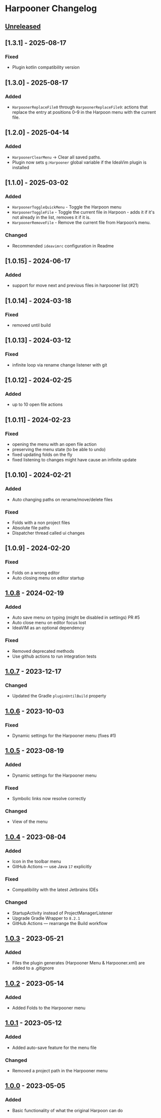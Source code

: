 <!-- Keep a Changelog guide -> https://keepachangelog.com -->

# Harpooner Changelog

## [Unreleased]

## [1.3.1] - 2025-08-17

### Fixed

- Plugin kotlin compatibility version

## [1.3.0] - 2025-08-17

### Added

- `HarpoonerReplaceFile0` through `HarpoonerReplaceFile9`: actions that replace the entry at positions 0–9 in the
  Harpoon menu with the current file.

## [1.2.0] - 2025-04-14

### Added

- `HarpoonerClearMenu` → Clear all saved paths.
- Plugin now sets `g:Harpooner` global variable if the IdeaVim plugin is installed

## [1.1.0] - 2025-03-02

### Added

- `HarpoonerToggleQuickMenu` - Toggle the Harpoon menu
- `HarpoonerToggleFile` - Toggle the current file in Harpoon - adds it if it's not already in the list, removes it if it
  is.
- `HarpoonerRemoveFile` - Remove the current file from Harpoon’s menu.

### Changed

- Recommended `ideavimrc` configuration in Readme

## [1.0.15] - 2024-06-17

### Added

- support for move next and previous files in harpooner list (#21)

## [1.0.14] - 2024-03-18

### Fixed

- removed until build

## [1.0.13] - 2024-03-12

### Fixed

- infinite loop via rename change listener with git

## [1.0.12] - 2024-02-25

### Added

- up to 10 open file actions

## [1.0.11] - 2024-02-23

### Fixed

- opening the menu with an open file action
- preserving the menu state (to be able to undo)
- fixed updating folds on the fly
- fixed listening to changes might have cause an infinite update

## [1.0.10] - 2024-02-21

### Added

- Auto changing paths on rename/move/delete files

### Fixed

- Folds with a non project files
- Absolute file paths
- Dispatcher thread called ui changes

## [1.0.9] - 2024-02-20

### Fixed

- Folds on a wrong editor
- Auto closing menu on editor startup

## [1.0.8] - 2024-02-19

### Added

- Auto save menu on typing (might be disabled in settings) PR #5
- Auto close menu on editor focus lost
- IdeaVIM as an optional dependency

### Fixed

- Removed deprecated methods
- Use github actions to run integration tests

## [1.0.7] - 2023-12-17

### Changed

- Updated the Gradle `pluginUntilBuild` property

## [1.0.6] - 2023-10-03

### Fixed

- Dynamic settings for the Harpooner menu (fixes #1)

## [1.0.5] - 2023-08-19

### Added

- Dynamic settings for the Harpooner menu

### Fixed

- Symbolic links now resolve correctly

### Changed

- View of the menu

## [1.0.4] - 2023-08-04

### Added

- Icon in the toolbar menu
- GitHub Actions — use Java `17` explicitly

### Fixed

- Compatibility with the latest Jetbrains IDEs

### Changed

- StartupActivity instead of ProjectManagerListener
- Upgrade Gradle Wrapper to `8.2.1`
- GitHub Actions — rearrange the Build workflow

## [1.0.3] - 2023-05-21

### Added

- Files the plugin generates (Harpooner Menu & Harpooner.xml) are added to a .gitignore

## [1.0.2] - 2023-05-14

### Added

- Added Folds to the Harpooner menu

## [1.0.1] - 2023-05-12

### Added

- Added auto-save feature for the menu file

### Changed

- Removed a project path in the Harpooner menu

## [1.0.0] - 2023-05-05

### Added

- Basic functionality of what the original Harpoon can do

[Unreleased]: https://github.com/erotourtes/Harpooner/compare/v1.0.8...HEAD

[1.0.8]: https://github.com/erotourtes/Harpooner/compare/v1.0.7...v1.0.8

[1.0.7]: https://github.com/erotourtes/Harpooner/compare/v1.0.6...v1.0.7

[1.0.6]: https://github.com/erotourtes/Harpooner/compare/v1.0.5...v1.0.6

[1.0.5]: https://github.com/erotourtes/Harpooner/compare/v1.0.4...v1.0.5

[1.0.4]: https://github.com/erotourtes/Harpooner/compare/v1.0.3...v1.0.4

[1.0.3]: https://github.com/erotourtes/Harpooner/compare/v1.0.2...v1.0.3

[1.0.2]: https://github.com/erotourtes/Harpooner/compare/v1.0.1...v1.0.2

[1.0.1]: https://github.com/erotourtes/Harpooner/compare/v1.0.0...v1.0.1

[1.0.0]: https://github.com/erotourtes/Harpooner/commits/v1.0.0
